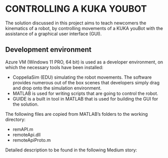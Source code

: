 # CONTROLLING A KUKA YOUBOT 
 
The solution discussed in this project aims to teach newcomers the kinematics of a robot, by controlling movements of a KUKA  youBot with the assistance of a graphical user interface (GUI).

## Development environment

Azure VM (Windows 11 PRO, 64 bit) is used as a developer environment, on which the necessary tools have been installed: 
- CoppeliaSim (EDU) simulating the robot movements. The software provides numerous out of the box scenes that developers simply drag and drop onto the simulation environment.
- MATLAB is used for writing scripts that are going to control the robot. 
- GUIDE is a built in tool in MATLAB that is used for building the GUI for the solution.

The following files are copied from MATLAB’s folders to the working directory: 
- remAPI.m 
- remoteApi.dll 
- remoteApiProto.m 

Detailed description to be found in the following Medium story:
